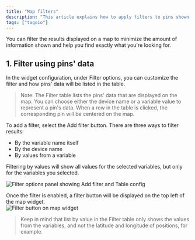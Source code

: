 ```yaml
---
title: "Map filters"
description: "This article explains how to apply filters to pins shown on the Map widget in order to reduce clutter and locate specific devices or variable values quickly."
tags: ["tagoio"]
---
```

You can filter the results displayed on a map to minimize the amount of information shown and help you find exactly what you're looking for.

## 1. Filter using pins' data

In the widget configuration, under Filter options, you can customize the filter and how pins' data will be listed in the table.

> Note: The Filter table lists the pins' data that are displayed on the map. You can choose either the device name or a variable value to represent a pin's data. When a row in the table is clicked, the corresponding pin will be centered on the map.

To add a filter, select the Add filter button. There are three ways to filter results:

- By the variable name itself
- By the device name
- By values from a variable

Filtering by values will show all values for the selected variables, but only for the variables you selected.

![Filter options panel showing Add filter and Table config](/docs_imagem/tagoio/map-filters-2.png)

Once the filter is enabled, a filter button will be displayed on the top left of the map widget.  
![Filter button on map widget](/docs_imagem/tagoio/filters3-Eq4-G9k.gif)

> Keep in mind that list by value in the Filter table only shows the values from the variables, and not the latitude and longitude of positions, for example.